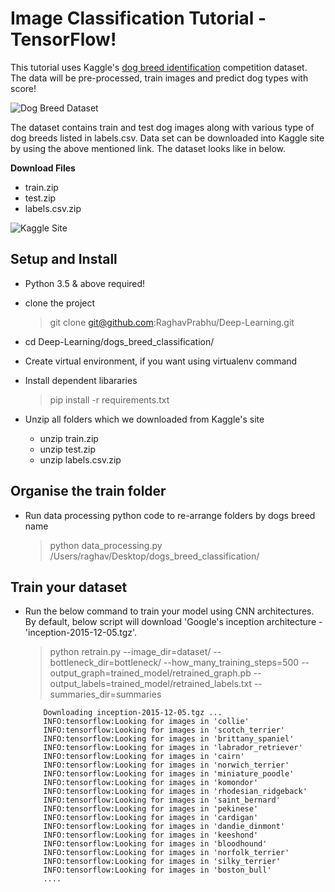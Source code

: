 # Image Classification Tutorial - TensorFlow!
This tutorial uses Kaggle's [dog breed identification](https://www.kaggle.com/c/dog-breed-identification) competition dataset. The data will be pre-processed, train images and predict dog types with score! 

![Dog Breed Dataset](https://github.com/RaghavPrabhu/Deep-Learning/blob/master/dogs_breed_classification/img/dogs_type_small.png)

The dataset contains train and test dog images along with various type of dog breeds listed in labels.csv. Data set can be downloaded into Kaggle site by using the above mentioned link. The dataset looks like in below. 

**Download Files**
 - train.zip
 - test.zip
 - labels.csv.zip
 
 ![Kaggle Site](https://github.com/RaghavPrabhu/Deep-Learning/blob/master/dogs_breed_classification/img/kaggle_site.png)
 
 ## Setup and Install
 - Python 3.5 & above required!
 - clone the project 
   > git clone git@github.com:RaghavPrabhu/Deep-Learning.git 
    
 - cd Deep-Learning/dogs_breed_classification/
 
 - Create virtual environment, if you want using virtualenv command
 - Install dependent libararies
   > pip install -r requirements.txt
 - Unzip all folders which we downloaded from Kaggle's site
   - unzip train.zip
   - unzip test.zip
   - unzip labels.csv.zip
    
 ## Organise the train folder
 - Run data processing python code to re-arrange folders by dogs breed name
 
   > python data_processing.py /Users/raghav/Desktop/dogs_breed_classification/ 
 
 ## Train your dataset
 - Run the below command to train your model using CNN architectures. By default, below script will download 'Google's inception architecture - 'inception-2015-12-05.tgz'.
 
   > python retrain.py --image_dir=dataset/ --bottleneck_dir=bottleneck/ --how_many_training_steps=500 --output_graph=trained_model/retrained_graph.pb --output_labels=trained_model/retrained_labels.txt --summaries_dir=summaries
   
         
           Downloading inception-2015-12-05.tgz ...
           INFO:tensorflow:Looking for images in 'collie'
           INFO:tensorflow:Looking for images in 'scotch_terrier'
           INFO:tensorflow:Looking for images in 'brittany_spaniel'
           INFO:tensorflow:Looking for images in 'labrador_retriever'
           INFO:tensorflow:Looking for images in 'cairn'
           INFO:tensorflow:Looking for images in 'norwich_terrier'
           INFO:tensorflow:Looking for images in 'miniature_poodle'
           INFO:tensorflow:Looking for images in 'komondor'
           INFO:tensorflow:Looking for images in 'rhodesian_ridgeback'
           INFO:tensorflow:Looking for images in 'saint_bernard'
           INFO:tensorflow:Looking for images in 'pekinese'
           INFO:tensorflow:Looking for images in 'cardigan'
           INFO:tensorflow:Looking for images in 'dandie_dinmont'
           INFO:tensorflow:Looking for images in 'keeshond'
           INFO:tensorflow:Looking for images in 'bloodhound'
           INFO:tensorflow:Looking for images in 'norfolk_terrier'
           INFO:tensorflow:Looking for images in 'silky_terrier'
           INFO:tensorflow:Looking for images in 'boston_bull' 
           .... 
  
  
           
 
